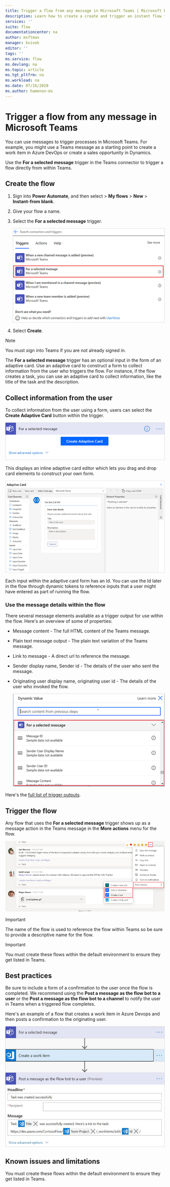 ```yaml
---
title: Trigger a flow from any message in Microsoft Teams | Microsoft Docs
description: Learn how to create a create and trigger an instant flow from any message in Microsoft Teams
services: ''
suite: flow
documentationcenter: na
author: msftman
manager: kvivek
editor: ''
tags: ''
ms.service: flow
ms.devlang: na
ms.topic: article
ms.tgt_pltfrm: na
ms.workload: na
ms.date: 07/16/2020
ms.author: hamenon-ms
---
```


# Trigger a flow from any message in Microsoft Teams

You can use messages to trigger processes in Microsoft Teams. For example, you might use a Teams message as a starting point to create a work item in Azure DevOps or create a sales opportunity in Dynamics. 

Use the **For a selected message** trigger in the Teams connector to trigger a flow directly from within Teams.

## Create the flow

1. Sign into **Power Automate**, and then select > **My flows** > **New** > **Instant-from blank**.
1. Give your flow a name.
1. Select the **For a selected message** trigger.

   ![For selected message trigger](media/trigger-flow-teams-message/trigger-for-a-selected-message.png)

1. Select **Create**.

>[!NOTE]
>You must sign into Teams if you are not already signed in.

The **For a selected message** trigger has an optional input in the form of an adaptive card. Use an adaptive card to construct a form to collect information from the user who triggers the flow. For instance, if the flow creates a task, you can use an adaptive card to collect information, like the title of the task and the description.

## Collect information from the user

To collect information from the user using a form, users can select the **Create Adaptive Card** button within the trigger.

![Adaptive card button](media/trigger-flow-teams-message/create-adaptive-card.png)

This displays an inline adaptive card editor which lets you drag and drop card elements to construct your own form.

![Adaptive card form designer](media/trigger-flow-teams-message/ac-card-designer.png)

Each input within the adaptive card form has an Id. You can use the Id later in the flow through dynamic tokens to reference inputs that a user might have entered as part of running the flow.

### Use the message details within the flow

There several message elements available as a trigger output for use within the flow. Here's an overview of some of properties:

* Message content - The full HTML content of the Teams message.
* Plain text message output - The plain text variation of the Teams message.
* Link to message - A direct url to reference the message.
* Sender display name, Sender id - The details of the user who sent the message.
* Originating user display name, originating user id - The details of the user who invoked the flow.

   ![For selected message outputs](media/trigger-flow-teams-message/dynamic-outputs.png)

Here's the [full list of trigger outputs](https://docs.microsoft.com/connectors/teams/).

## Trigger the flow

Any flow that uses the **For a selected message** trigger shows up as a message action in the Teams message in the **More actions** menu for the flow. 

![Trigger from Microsoft Teams](media/trigger-flow-teams-message/more-actions-menu.png)

>[!IMPORTANT]
>The name of the flow is used to reference the flow within Teams so be sure to provide a descriptive name for the flow.

>[!IMPORTANT]
>You must create these flows within the default environment to ensure they get listed in Teams.

## Best practices

Be sure to include a form of a confirmation to the user once the flow is completed. We recommend using the **Post a message as the flow bot to a user** or the **Post a message as the flow bot to a channel** to notify the user in Teams when a triggered flow completes.

Here's an example of a flow that creates a work item in Azure Devops and then posts a confirmation to the originating user.

![Create a task flow](media/trigger-flow-teams-message/complete-flow.png)

## Known issues and limitations

You must create these flows within the default environment to ensure they get listed in Teams.